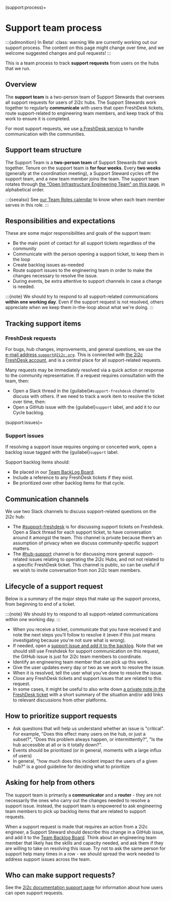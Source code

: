
(support:process)=
# Support team process

:::{admonition} In Beta!
:class: warning
We are currently working out our support process.
The content on this page might change over time, and we welcome suggested changes and pull requests!
:::

This is a team process to track **support requests** from users on the hubs that we run.

## Overview

The **support team** is a two-person team of Support Stewards that oversees all support requests for users of 2i2c hubs.
The Support Stewards work together to regularly **communicate** with users that open FreshDesk tickets, route support-related to engineering team members, and keep track of this work to ensure it is completed.

For most support requests, we use [a FreshDesk service](https://2i2c.freshdesk.com/a/) to handle communication with the communities.

## Support team structure

The Support Team is a **two-person team** of Support Stewards that work together.
Tenure on the support team is **for four weeks**.
Every **two weeks** (generally at the coordination meeting), a Support Steward cycles off the support team, and a new team member joins the team.
The support team rotates through [the “Open Infrastructure Engineering Team” on this page](https://team-compass.2i2c.org/en/latest/about/team.html), in alphabetical order.

:::{seealso}
See [our Team Roles calendar](team-roles-calendar) to know when each team member serves in this role.
:::

## Responsibilities and expectations

These are some major responsibilities and goals of the support team:

- Be the main point of contact for all support tickets regardless of the community
- Communicate with the person opening a support ticket, to keep them in the loop
- Create backlog issues as-needed
- Route support issues to the engineering team in order to make the changes necessary to resolve the issue.
- During events, be extra attentive to support channels in case a change is needed.

:::{note}
We should try to respond to all support-related communications **within one working day**.
Even if the support request is not resolved, others appreciate when we keep them in-the-loop about what we're doing.
:::

## Tracking support items

### FreshDesk requests

For bugs, hub changes, improvements, and general questions, we use the [e-mail address `support@2i2c.org`](mailto:support@2i2c.org).
This is connected with [the 2i2c FreshDesk account](https://2i2c.freshdesk.com/), and is a central place for all support-related requests.

Many requests may be immediately resolved via a quick action or response to the community representative.
If a request requires consultation with the team, then:

- Open a Slack thread in the {guilabel}`#support-freshdesk` channel to discuss with others. If we need to track a work item to resolve the ticket over time, then:
- Open a GitHub issue with the {guilabel}`support` label, and add it to our Cycle backlog.

(support:issues)=
### Support issues

If resolving a support issue requires ongoing or concerted work, open a backlog issue tagged with the {guilabel}`support` label.

Support backlog items should:

- Be placed in our [Team BackLog Board](coordination:deliverables-backlog).
- Include a reference to any FreshDesk tickets if they exist.
- Be prioritized over other backlog items for that cycle.

## Communication channels

We use two Slack channels to discuss support-related questions on the 2i2c hub:

- The [#support-freshdesk](https://2i2c.slack.com/archives/C028WU9PFBN) is for discussing support tickets on Freshdesk.
  Open a Slack thread for each support ticket, to have conversation around it amongst the team.
  This channel is private because there’s an assumption of privacy when we discuss community-specific support matters.
- The [#hub-support](https://2i2c.slack.com/archives/C01DB2JRP8W) channel is for discussing more general support-related issues relating to operating the 2i2c Hubs, and not not related to a specific FreshDesk ticket.
  This channel is public, so can be useful if we wish to invite conversation from non 2i2c team members.

## Lifecycle of a support request


Below is a summary of the major steps that make up the support process, from beginning to end of a ticket.

:::{note}
We should try to respond to all support-related communications within one working day.
:::

- When you receive a ticket, communicate that you have received it and note the next steps you’ll follow to resolve it (even if this just means investigating because you're not sure what is wrong).
- If needed, open a [support issue and add it to the backlog](support:issues).
  Note that we should still use Freshdesk for support communication on this request, the GitHub issue is just for 2i2c team members to coordinate.
- Identify an engineering team member that can pick up this work.
- Give the user updates every day or two as we work to resolve the issue.
- When it is resolved, tell the user what you’ve done to resolve the issue.
- Close any FreshDesk tickets and support issues that are related to this request.
- In some cases, it might be useful to also write down [a private note in the FreshDesk ticket](https://support.freshdesk.com/support/solutions/articles/37580-private-notes-for-internal-sharing)
  with a short summary of the situation and/or add links to relevant discussions
  from other platforms.

## How to prioritize support requests

- Ask questions that will help us understand whether an issue is "critical". For example, "Does this effect many users on the hub, or just a subset?", "Does this problem always happen, or intermittently?", "Is the hub accessible at all or is it totally down?".
- Events should be prioritized (or in general, moments with a large influx of users)
- In general, "how much does this incident impact the users of a given hub?" is a good guideline for deciding what to prioritize


## Asking for help from others

The support team is primarily a **communicator** and a **router** - they are not necessarily the ones who carry out the changes needed to resolve a support issue.
Instead, the support team is empowered to ask engineering team members to pick up backlog items that are related to support requests.

When a support request is made that requires an action from a 2i2c engineer, a Support Steward should describe this change in a GitHub issue, and add it to the [Team Backlog Board](coordination:deliverables-backlog).
Think about an engineering team member that likely has the skills and capacity needed, and ask them if they are willing to take on resolving this issue.
Try not to ask the same person for support help many times in a row - we should spread the work needed to address support issues across the team.

## Who can make support requests?

See the [2i2c documentation support page](support:email) for information about how users can open support requests.
